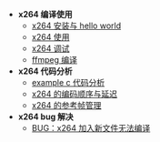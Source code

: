 
* **x264 编译使用**
  * [x264 安装与 hello world](<./docs/x264/x264_编译使用/x264_安装与_hello_world.md>)
  * [x264 使用](<./docs/x264/x264_编译使用/x264_使用.md>)
  * [x264 调试](<./docs/x264/x264_编译使用/x264_调试.md>)
  * [ffmpeg 编译](<./docs/x264/x264_编译使用/ffmpeg_编译.md>)
* **x264 代码分析**
  * [example c 代码分析](<./docs/x264/x264_代码分析/example_c_代码分析.md>)
  * [x264 的编码顺序与延迟](<./docs/x264/x264_代码分析/x264_的编码顺序与延迟.md>)
  * [x264 的参考帧管理](<./docs/x264/x264_代码分析/x264_的参考帧管理.md>)
* **x264 bug 解决**
  * [BUG：x264 加入新文件无法编译](<./docs/x264/x264_bug_解决/BUG：x264_加入新文件无法编译.md>)